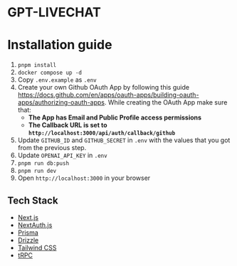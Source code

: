 # GPT-LIVECHAT

# Installation guide

1. `pnpm install`
2. `docker compose up -d`
3. Copy `.env.example` as `.env`
4. Create your own Github OAuth App by following this guide https://docs.github.com/en/apps/oauth-apps/building-oauth-apps/authorizing-oauth-apps. While creating the OAuth App make sure that:
    - **The App has Email and Public Profile access permissions**
    - **The Callback URL is set to `http://localhost:3000/api/auth/callback/github`**
5. Update `GITHUB_ID` and `GITHUB_SECRET` in `.env` with the values that you got from the previous step.
6. Update `OPENAI_API_KEY` in `.env`
7. `pnpm run db:push`
8. `pnpm run dev`
9. Open `http://localhost:3000` in your browser

## Tech Stack

- [Next.js](https://nextjs.org)
- [NextAuth.js](https://next-auth.js.org)
- [Prisma](https://prisma.io)
- [Drizzle](https://orm.drizzle.team)
- [Tailwind CSS](https://tailwindcss.com)
- [tRPC](https://trpc.io)
